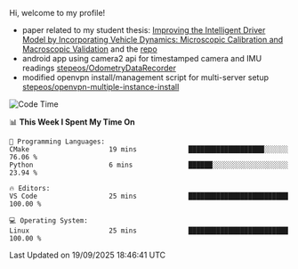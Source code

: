 Hi, welcome to my profile!

* paper related to my student thesis: [Improving the Intelligent Driver Model by Incorporating Vehicle Dynamics: Microscopic Calibration and Macroscopic Validation](https://doi.org/10.48550/arXiv.2408.03722) and the [repo](https://github.com/stepeos/pycarmodel_calibration)
* android app using camera2 api for timestamped camera and IMU readings [stepeos/OdometryDataRecorder](https://github.com/stepeos/OdometryDataRecorder)
* modified openvpn install/management script for multi-server setup [stepeos/openvpn-multiple-instance-install](https://github.com/stepeos/openvpn-multiple-instance-install)

<!--START_SECTION:waka-->
![Code Time](http://img.shields.io/badge/Code%20Time-2%2C180%20hrs%2019%20mins-blue)

📊 **This Week I Spent My Time On** 

```text
💬 Programming Languages: 
CMake                    19 mins             ███████████████████░░░░░░   76.06 % 
Python                   6 mins              ██████░░░░░░░░░░░░░░░░░░░   23.94 % 

🔥 Editors: 
VS Code                  25 mins             █████████████████████████   100.00 % 

💻 Operating System: 
Linux                    25 mins             █████████████████████████   100.00 % 
```


 Last Updated on 19/09/2025 18:46:41 UTC
<!--END_SECTION:waka-->
